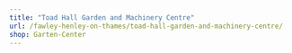 ```yaml
---
title: "Toad Hall Garden and Machinery Centre"
url: /fawley-henley-on-thames/toad-hall-garden-and-machinery-centre/
shop: Garten-Center
---
```

